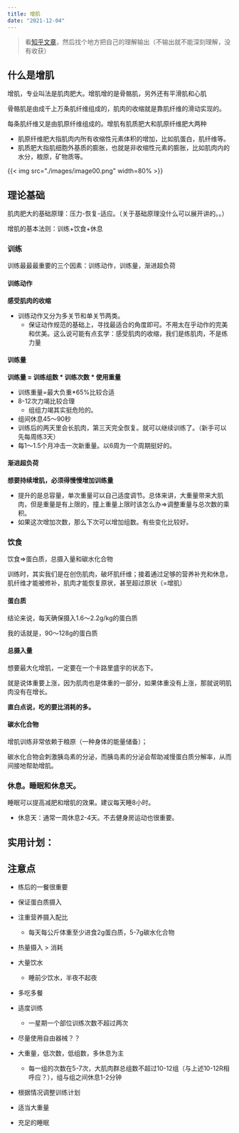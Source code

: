 ```yaml
---
title: 增肌
date: "2021-12-04"
---
```


> 看[知乎文章](https://zhuanlan.zhihu.com/p/27156306)，然后找个地方把自己的理解输出（不输出就不能深刻理解，没有收获）

## 什么是增肌

增肌，专业叫法是肌肉肥大。增肌增的是骨骼肌，另外还有平滑肌和心肌

骨骼肌是由成千上万条肌纤维组成的，肌肉的收缩就是靠肌纤维的滑动实现的。

每条肌纤维又是由肌原纤维组成的。增肌有肌质肥大和肌原纤维肥大两种
- 肌原纤维肥大指肌肉内所有收缩性元素体积的增加，比如肌蛋白，肌纤维等。
- 肌质肥大指肌细胞外基质的膨胀，也就是非收缩性元素的膨胀，比如肌肉内的水分，粮原，矿物质等。

{{< img src="./images/image00.png" width=80% >}}

## 理论基础

肌肉肥大的基础原理：压力-恢复-适应。（关于基础原理没什么可以展开讲的。。）

增肌的基本法则：训练+饮食+休息

### 训练

训练最最最重要的三个因素：训练动作，训练量，渐进超负荷

#### 训练动作

**感受肌肉的收缩**

- 训练动作又分为多关节和单关节两类。
    - 保证动作规范的基础上，寻找最适合的角度即可。不用太在乎动作的完美和优美。这么说可能有点玄学：感受肌肉的收缩，我们是练肌肉，不是练力量

#### 训练量

**训练量 = 训练组数 \* 训练次数 \* 使用重量**

- 训练重量=最大负重*65%比较合适
- 8-12次力竭比较合理
    - 组组力竭其实挺危险的。
- 组间休息45～90秒
- 训练后的两天里会长肌肉，第三天完全恢复。就可以继续训练了。（新手可以先每周练3天）
- 每1～1.5个月冲击一次新重量。以6周为一个周期挺好的。

#### 渐进超负荷

**想要持续增肌，必须得慢慢增加训练量**

- 提升的是总容量，单次重量可以自己适度调节。总体来讲，大重量带来大肌肉，但是重量是有上限的，撞上重量上限时该怎么办⇒调整重量与总次数的乘积。
- 如果这次增加次数，那么下次可以增加组数。有些变化比较好。

### 饮食

饮食⇒蛋白质，总摄入量和碳水化合物

训练时，其实我们是在创伤肌肉，破坏肌纤维；接着通过足够的营养补充和休息，肌纤维才能被修补，肌肉才能恢复原状，甚至超过原状（=增肌）

#### 蛋白质

结论来说，每天确保摄入1.6～2.2g/kg的蛋白质

我的话就是，90～128g的蛋白质

#### 总摄入量

想要最大化增肌，一定要在一个卡路里盛宇的状态下。

就是说体重要上涨，因为肌肉也是体重的一部分，如果体重没有上涨，那就说明肌肉没有在增长。

**直白点说，吃的要比消耗的多。**

#### 碳水化合物

增肌训练非常依赖于粮原（一种身体的能量储备）；

碳水化合物会刺激胰岛素的分泌，而胰岛素的分泌会帮助减慢蛋白质分解率，从而间接地帮助增肌。

### 休息。睡眠和休息天。

睡眠可以提高减肥和增肌的效果。建议每天睡8小时。

- 休息天：通常一周休息2-4天。不去健身房运动也很重要。

## 实用计划：


## 注意点

- 练后的一餐很重要
- 保证蛋白质摄入
- 注重营养摄入配比
    - 每天每公斤体重至少进食2g蛋白质，5-7g碳水化合物
- 热量摄入 > 消耗
- 大量饮水
    - 睡前少饮水，半夜不起夜
- 多吃多餐


- 适度训练
    - 一星期一个部位训练次数不超过两次
- 尽量使用自由器械？？
- 大重量，低次数，低组数，多休息为主
    - 每一组的次数在5-7次，大肌肉群总组数不超过10-12组（与上述10-12R相呼应？），组与组之间休息1-2分钟
- 根据情况调整训练计划
- 适当大重量


- 充足的睡眠
